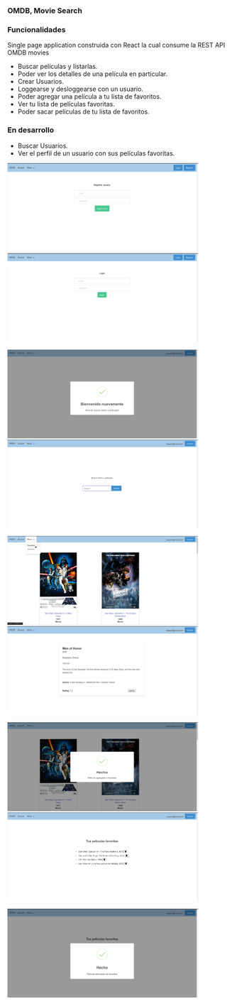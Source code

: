 ### OMDB, Movie Search

### Funcionalidades
Single page application construida con React la cual consume la REST API OMDB movies

- Buscar películas y listarlas.
- Poder ver los detalles de una película en particular.
- Crear Usuarios.
- Loggearse y desloggearse con un usuario.
- Poder agregar una película a tu lista de favoritos.
- Ver tu lista de películas favoritas.
- Poder sacar películas de tu lista de favoritos.

### En desarrollo

- Buscar Usuarios.
- Ver el perfil de un usuario con sus películas favoritas.

<p float="left">
<img src="public/preVisual/Captura%20de%20pantalla_2022-01-18_13-44-42.png" width ="430" height = "200" >
<img src="public/preVisual/Captura%20de%20pantalla_2022-01-18_13-45-24.png" width ="430" height = "200" >
</p>

<p float="left">
<img src="public/preVisual/Captura%20de%20pantalla_2022-01-18_13-52-48.png" width ="430" height = "200" >
<img src="public/preVisual/Captura%20de%20pantalla_2022-01-18_13-53-55.png" width ="430" height = "200" >
</p>


<p float="left">
<img src="public/preVisual/Captura%20de%20pantalla_2022-01-18_13-56-11.png" width ="430" height = "200" >
<img src="public/preVisual/Captura%20de%20pantalla_2022-01-18_13-55-10.png" width ="430" height = "200" >
</p>


<p float="left">
<img src="public/preVisual/Captura%20de%20pantalla_2022-01-18_13-55-36.png" width ="430" height = "200" >
<img src="public/preVisual/Captura%20de%20pantalla_2022-01-18_13-57-21.png" width ="430" height = "200" >
</p>
<img src="public/preVisual/Captura%20de%20pantalla_2022-01-18_13-57-30.png" width ="430" height = "200" >
